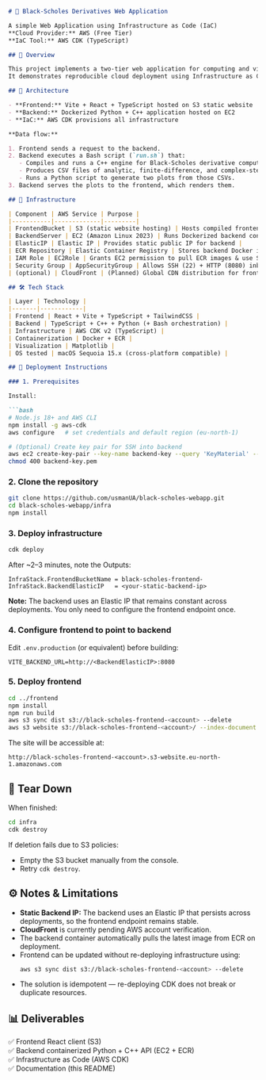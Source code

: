 ```markdown
# 🧮 Black-Scholes Derivatives Web Application

A simple Web Application using Infrastructure as Code (IaC)  
**Cloud Provider:** AWS (Free Tier)  
**IaC Tool:** AWS CDK (TypeScript)

## 📖 Overview

This project implements a two-tier web application for computing and visualizing numerical errors in Black-Scholes derivative pricing methods.
It demonstrates reproducible cloud deployment using Infrastructure as Code (IaC).

## 🧩 Architecture

- **Frontend:** Vite + React + TypeScript hosted on S3 static website
- **Backend:** Dockerized Python + C++ application hosted on EC2
- **IaC:** AWS CDK provisions all infrastructure

**Data flow:**

1. Frontend sends a request to the backend.
2. Backend executes a Bash script (`run.sh`) that:
   - Compiles and runs a C++ engine for Black-Scholes derivative computations.
   - Produces CSV files of analytic, finite-difference, and complex-step method errors.
   - Runs a Python script to generate two plots from those CSVs.
3. Backend serves the plots to the frontend, which renders them.

## 🧱 Infrastructure

| Component | AWS Service | Purpose |
|-----------|-------------|---------|
| FrontendBucket | S3 (static website hosting) | Hosts compiled frontend build |
| BackendServer | EC2 (Amazon Linux 2023) | Runs Dockerized backend container |
| ElasticIP | Elastic IP | Provides static public IP for backend |
| ECR Repository | Elastic Container Registry | Stores backend Docker image |
| IAM Role | EC2Role | Grants EC2 permission to pull ECR images & use SSM |
| Security Group | AppSecurityGroup | Allows SSH (22) + HTTP (8080) inbound |
| (optional) | CloudFront | (Planned) Global CDN distribution for frontend |

## 🛠️ Tech Stack

| Layer | Technology |
|-------|------------|
| Frontend | React + Vite + TypeScript + TailwindCSS |
| Backend | TypeScript + C++ + Python (+ Bash orchestration) |
| Infrastructure | AWS CDK v2 (TypeScript) |
| Containerization | Docker + ECR |
| Visualization | Matplotlib |
| OS tested | macOS Sequoia 15.x (cross-platform compatible) |

## 🚀 Deployment Instructions

### 1. Prerequisites

Install:

```bash
# Node.js 18+ and AWS CLI
npm install -g aws-cdk
aws configure   # set credentials and default region (eu-north-1)

# (Optional) Create key pair for SSH into backend
aws ec2 create-key-pair --key-name backend-key --query 'KeyMaterial' --output text > backend-key.pem
chmod 400 backend-key.pem
```

### 2. Clone the repository

```bash
git clone https://github.com/usmanUA/black-scholes-webapp.git
cd black-scholes-webapp/infra
npm install
```

### 3. Deploy infrastructure

```bash
cdk deploy
```

After ~2–3 minutes, note the Outputs:

```
InfraStack.FrontendBucketName = black-scholes-frontend-
InfraStack.BackendElasticIP   = <your-static-backend-ip>
```

**Note:** The backend uses an Elastic IP that remains constant across deployments. You only need to configure the frontend endpoint once.

### 4. Configure frontend to point to backend

Edit `.env.production` (or equivalent) before building:

```
VITE_BACKEND_URL=http://<BackendElasticIP>:8080
```

### 5. Deploy frontend

```bash
cd ../frontend
npm install
npm run build
aws s3 sync dist s3://black-scholes-frontend-<account> --delete
aws s3 website s3://black-scholes-frontend-<account>/ --index-document index.html
```

The site will be accessible at:

```
http://black-scholes-frontend-<account>.s3-website.eu-north-1.amazonaws.com
```

## 🧹 Tear Down

When finished:

```bash
cd infra
cdk destroy
```

If deletion fails due to S3 policies:

- Empty the S3 bucket manually from the console.
- Retry `cdk destroy`.

## ⚙️ Notes & Limitations

- **Static Backend IP:** The backend uses an Elastic IP that persists across deployments, so the frontend endpoint remains stable.
- **CloudFront** is currently pending AWS account verification.
- The backend container automatically pulls the latest image from ECR on deployment.
- Frontend can be updated without re-deploying infrastructure using:
  ```bash
  aws s3 sync dist s3://black-scholes-frontend-<account> --delete
  ```
- The solution is idempotent — re-deploying CDK does not break or duplicate resources.

## 📊 Deliverables

✅ Frontend React client (S3)  
✅ Backend containerized Python + C++ API (EC2 + ECR)  
✅ Infrastructure as Code (AWS CDK)  
✅ Documentation (this README)
```
